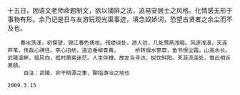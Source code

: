 十五日，因语文老师命题制文，欲以铺排之法，追易安居士之风格。化情感无形于事物有形。余乃记是日与友游玩观光渠事迹，填念奴娇词，恐望古贤者之余尘而不及也。

        春水荡漾，初探望，锦江春色倩妆。残堤绕处，游人驻，几处莺燕浅唱。风逐浅浪，天连芦苇，快哉心骋往。亭心旧舫，道边垂柳青黄。     桥转烟水寥廓，鱼书恨尘霜，山高水长。武陵溪畔，临风向，孤村萧索迷茫。人生伴樽，故友当寻访，拟饮斜阳。天涯流连处，惟此相诉衷肠。
         自注：武陵，非干桃源之事，聊指游冶之地也
                                                                             2009.3.15